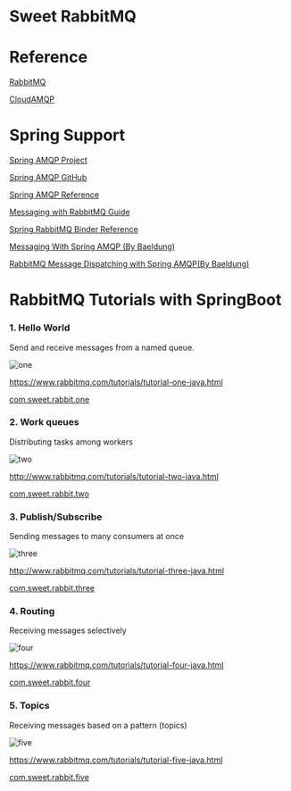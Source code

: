 # Sweet RabbitMQ

# Reference

[RabbitMQ](https://www.rabbitmq.com)

[CloudAMQP](https://customer.cloudamqp.com/instance)


# Spring Support

[Spring AMQP Project](http://projects.spring.io/spring-amqp)

[Spring AMQP GitHub](https://github.com/spring-projects/spring-amqp)


[Spring AMQP Reference](http://docs.spring.io/spring-amqp/docs/current/reference/htmlsingle/)

[Messaging with RabbitMQ Guide](https://spring.io/guides/gs/messaging-rabbitmq/)

[Spring RabbitMQ Binder Reference](http://docs.spring.io/spring-cloud-stream/docs/Elmhurst.BUILD-SNAPSHOT/reference/htmlsingle/#_rabbitmq_binder)



[Messaging With Spring AMQP (By Baeldung)](http://www.baeldung.com/spring-amqp)

[RabbitMQ Message Dispatching with Spring AMQP(By Baeldung)](http://www.baeldung.com/rabbitmq-spring-amqp)


# RabbitMQ Tutorials with SpringBoot

### 1. Hello World

Send and receive messages from a named queue.

![one](https://www.rabbitmq.com/img/tutorials/python-one.png)

https://www.rabbitmq.com/tutorials/tutorial-one-java.html

[com.sweet.rabbit.one](/tree/master/src/main/java/com/sweet/rabbit/one)

### 2. Work queues


Distributing tasks among workers

![two](https://www.rabbitmq.com/img/tutorials/python-two.png)

http://www.rabbitmq.com/tutorials/tutorial-two-java.html

[com.sweet.rabbit.two](/src/main/java/com/sweet/rabbit/two)


### 3. Publish/Subscribe

Sending messages to many consumers at once

![three](https://www.rabbitmq.com/img/tutorials/python-three.png)

http://www.rabbitmq.com/tutorials/tutorial-three-java.html

[com.sweet.rabbit.three](/tree/master/src/main/java/com/sweet/rabbit/three)


### 4. Routing

Receiving messages selectively

![four](https://www.rabbitmq.com/img/tutorials/python-four.png)

https://www.rabbitmq.com/tutorials/tutorial-four-java.html

[com.sweet.rabbit.four](/tree/master/src/main/java/com/sweet/rabbit/four)


### 5. Topics

Receiving messages based on a pattern (topics)

![five](https://www.rabbitmq.com/img/tutorials/python-five.png)

https://www.rabbitmq.com/tutorials/tutorial-five-java.html

[com.sweet.rabbit.five](/tree/master/src/main/java/com/sweet/rabbit/five)
